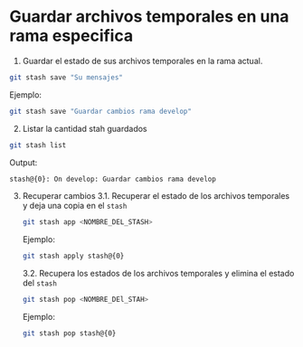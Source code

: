 # Guardar archivos temporales en una rama especifica

1. Guardar el estado de sus archivos temporales en la rama actual.
```bash
git stash save "Su mensajes"
```
Ejemplo:
```bash
git stash save "Guardar cambios rama develop"
```

2. Listar la cantidad stah guardados
```bash
git stash list
```

Output:
```bash
stash@{0}: On develop: Guardar cambios rama develop
```
3. Recuperar cambios
    3.1. Recuperar el estado de los archivos temporales y deja una copia en el `stash`
    ```bash
    git stash app <NOMBRE_DEL_STASH>
    ```

    Ejemplo:
    ```bash
    git stash apply stash@{0}
    ```

    3.2. Recupera los estados de los archivos temporales y elimina el estado del `stash`
    ```bash
    git stash pop <NOMBRE_DEl_STAH>
    ```

    Ejemplo:
    ```bash
    git stash pop stash@{0}
    ```

